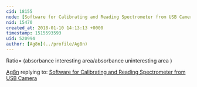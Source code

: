 ```yaml
---
cid: 18155
node: [Software for Calibrating and Reading Spectrometer from USB Camera](../notes/jkew/01-07-2018/software-for-calibrating-and-reading-spectrometer-from-usb-camera)
nid: 15470
created_at: 2018-01-10 14:13:13 +0000
timestamp: 1515593593
uid: 520994
author: [Ag8n](../profile/Ag8n)
---
```


Ratio= (absorbance interesting area/absorbance uninteresting area )


[Ag8n](../profile/Ag8n) replying to: [Software for Calibrating and Reading Spectrometer from USB Camera](../notes/jkew/01-07-2018/software-for-calibrating-and-reading-spectrometer-from-usb-camera)

